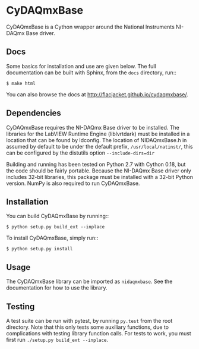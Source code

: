 CyDAQmxBase
===========

CyDAQmxBase is a Cython wrapper around the National Instruments
NI-DAQmx Base driver.

Docs
----

Some basics for installation and use are given below.  The full documentation
can be built with Sphinx, from the ``docs`` directory, run::

    $ make html

You can also browse the docs at http://flacjacket.github.io/cydaqmxbase/.

Dependencies
------------

CyDAQmxBase requires the NI-DAQmx Base driver to be installed.  The libraries
for the LabVIEW Runtime Engine (liblvrtdark) must be installed in a location
that can be found by ldconfig.  The location of NIDAQmxBase.h in assumed by
default to be under the default prefix, ``/usr/local/natinst/``, this can be
configured by the distutils option ``--include-dirs=dir``

Building and running has been tested on Python 2.7 with Cython 0.18, but the
code should be fairly portable.  Because the NI-DAQmx Base driver only includes
32-bit libraries, this package must be installed with a 32-bit Python version.
NumPy is also required to run CyDAQmxBase.

Installation
------------

You can build CyDAQmxBase by running::

	$ python setup.py build_ext --inplace

To install CyDAQmxBase, simply run::

	$ python setup.py install

Usage
-----

The CyDAQmxBase library can be imported as `nidaqmxbase`.  See the
documentation for how to use the library.


Testing
-------

A test suite can be run with pytest, by running `py.test` from the root
directory. Note that this only tests some auxiliary functions, due to
complications with testing library function calls. For tests to work, you must
first run `./setup.py build_ext --inplace`.
